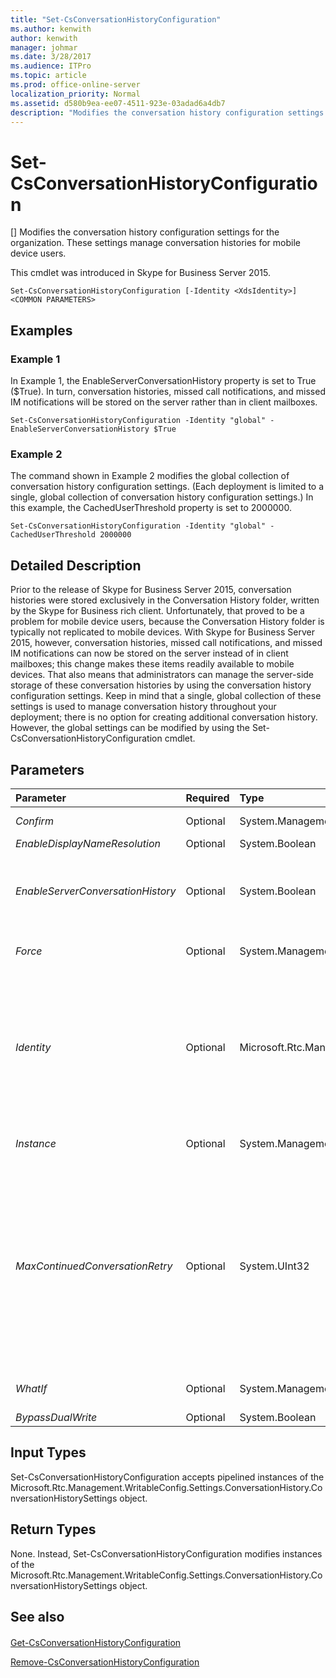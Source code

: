 ```yaml
---
title: "Set-CsConversationHistoryConfiguration"
ms.author: kenwith
author: kenwith
manager: johmar
ms.date: 3/28/2017
ms.audience: ITPro
ms.topic: article
ms.prod: office-online-server
localization_priority: Normal
ms.assetid: d580b9ea-ee07-4511-923e-03adad6a4db7
description: "Modifies the conversation history configuration settings for the organization. These settings manage conversation histories for mobile device users."
---
```


# Set-CsConversationHistoryConfiguration
[]
Modifies the conversation history configuration settings for the organization. These settings manage conversation histories for mobile device users.
  
This cmdlet was introduced in Skype for Business Server 2015.
  
```
Set-CsConversationHistoryConfiguration [-Identity <XdsIdentity>] <COMMON PARAMETERS>

```

## Examples
<a name="Examples"> </a>

### Example 1

In Example 1, the EnableServerConversationHistory property is set to True ($True). In turn, conversation histories, missed call notifications, and missed IM notifications will be stored on the server rather than in client mailboxes.
  
```
Set-CsConversationHistoryConfiguration -Identity "global" -EnableServerConversationHistory $True
```

### Example 2

The command shown in Example 2 modifies the global collection of conversation history configuration settings. (Each deployment is limited to a single, global collection of conversation history configuration settings.) In this example, the CachedUserThreshold property is set to 2000000.
  
```
Set-CsConversationHistoryConfiguration -Identity "global" -CachedUserThreshold 2000000
```

## Detailed Description
<a name="DetailedDescription"> </a>

Prior to the release of Skype for Business Server 2015, conversation histories were stored exclusively in the Conversation History folder, written by the Skype for Business rich client. Unfortunately, that proved to be a problem for mobile device users, because the Conversation History folder is typically not replicated to mobile devices. With Skype for Business Server 2015, however, conversation histories, missed call notifications, and missed IM notifications can now be stored on the server instead of in client mailboxes; this change makes these items readily available to mobile devices. That also means that administrators can manage the server-side storage of these conversation histories by using the conversation history configuration settings. Keep in mind that a single, global collection of these settings is used to manage conversation history throughout your deployment; there is no option for creating additional conversation history. However, the global settings can be modified by using the Set-CsConversationHistoryConfiguration cmdlet. 
  
## Parameters
<a name="DetailedDescription"> </a>

|**Parameter**|**Required**|**Type**|**Description**|
|:-----|:-----|:-----|:-----|
| _Confirm_ <br/> |Optional  <br/> |System.Management.Automation.SwitchParameter  <br/> |Prompts you for confirmation before executing the command.  <br/> |
| _EnableDisplayNameResolution_ <br/> |Optional  <br/> |System.Boolean  <br/> |PARAMVALUE: $true | $false  <br/> |
| _EnableServerConversationHistory_ <br/> |Optional  <br/> |System.Boolean  <br/> |When set to True ($True), conversation histories and related information will be stored on the server. The default value is False, which means that this information is stored in user mailboxes.  <br/> |
| _Force_ <br/> |Optional  <br/> |System.Management.Automation.SwitchParameter  <br/> |Suppresses the display of any non-fatal error message that might occur when running the command.  <br/> |
| _Identity_ <br/> |Optional  <br/> |Microsoft.Rtc.Management.Xds.XdsIdentity  <br/> |Unique Identity of the conversation history configuration settings being modified. Because you can only have a single, global instance of these settings, you do not need to specify an Identity when calling the Set-CsConversationHistoryConfiguration cmdlet. However, you can still use the following syntax to reference the global settings:  <br/>  `-Identity "global"` <br/> |
| _Instance_ <br/> |Optional  <br/> |System.Management.Automation.PSObject  <br/> |Allows you to pass a reference to an object to the cmdlet rather than set individual parameter values.  <br/> |
| _MaxContinuedConversationRetry_ <br/> |Optional  <br/> |System.UInt32  <br/> |Specifies the maximum number of times the Skype for Business Server will search for a previous conversation item from Exchange to create a continued conversation. If the previous conversation is not found in the specified number of attempts, a new conversation is created. Increasing this value will present more continued conversations, but at the cost of decreased performance. This parameter should not be used except in situations where Exchange connections are known to be unreliable. The default value is 3.  <br/> |
| _WhatIf_ <br/> |Optional  <br/> |System.Management.Automation.SwitchParameter  <br/> |Describes what would happen if you executed the command without actually executing the command.  <br/> |
| _BypassDualWrite_ <br/> |Optional  <br/> |System.Boolean  <br/> |PARAMVALUE: $true | $false  <br/> |
   
## Input Types
<a name="InputTypes"> </a>

Set-CsConversationHistoryConfiguration accepts pipelined instances of the Microsoft.Rtc.Management.WritableConfig.Settings.ConversationHistory.ConversationHistorySettings object. 
  
## Return Types
<a name="ReturnTypes"> </a>

None. Instead, Set-CsConversationHistoryConfiguration modifies instances of the Microsoft.Rtc.Management.WritableConfig.Settings.ConversationHistory.ConversationHistorySettings object.
  
## See also
<a name="ReturnTypes"> </a>

#### 

[Get-CsConversationHistoryConfiguration](get-csconversationhistoryconfiguration.md)
  
[Remove-CsConversationHistoryConfiguration](remove-csconversationhistoryconfiguration.md)

